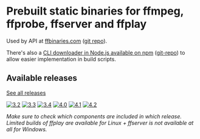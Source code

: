 # Prebuilt static binaries for ffmpeg, ffprobe, ffserver and ffplay

Used by API at [ffbinaries.com](http://ffbinaries.com) ([git repo](https://github.com/vot/ffbinaries-api)).

There's also a [CLI downloader in Node.js available on npm](https://www.npmjs.com/package/ffbinaries) ([git-repo](https://github.com/vot/ffbinaries-node)) to allow easier implementation in build scripts.


## Available releases

[See all releases](https://github.com/vot/ffbinaries-prebuilt/releases)

[![3.2](https://img.shields.io/github/downloads/vot/ffbinaries-prebuilt/v3.2/total.svg)](https://github.com/vot/ffbinaries-prebuilt/releases/tag/v3.2)
[![3.3](https://img.shields.io/github/downloads/vot/ffbinaries-prebuilt/v3.3/total.svg)](https://github.com/vot/ffbinaries-prebuilt/releases/tag/v3.3)
[![3.4](https://img.shields.io/github/downloads/vot/ffbinaries-prebuilt/v3.4/total.svg)](https://github.com/vot/ffbinaries-prebuilt/releases/tag/v3.4)
[![4.0](https://img.shields.io/github/downloads/vot/ffbinaries-prebuilt/v4.0/total.svg)](https://github.com/vot/ffbinaries-prebuilt/releases/tag/v4.0)
[![4.1](https://img.shields.io/github/downloads/vot/ffbinaries-prebuilt/v4.1/total.svg)](https://github.com/vot/ffbinaries-prebuilt/releases/tag/v4.1)
[![4.2](https://img.shields.io/github/downloads/vot/ffbinaries-prebuilt/v4.2/total.svg)](https://github.com/vot/ffbinaries-prebuilt/releases/tag/v4.2)


*Make sure to check which components are included in which release. Limited builds of ffplay are available for Linux + ffserver is not available at all for Windows.*
